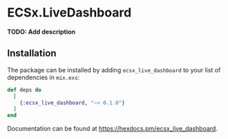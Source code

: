 # ECSx.LiveDashboard

**TODO: Add description**

## Installation

The package can be installed by adding `ecsx_live_dashboard` to your list of dependencies in `mix.exs`:

```elixir
def deps do
  [
    {:ecsx_live_dashboard, "~> 0.1.0"}
  ]
end
```

Documentation can be found at <https://hexdocs.pm/ecsx_live_dashboard>.

